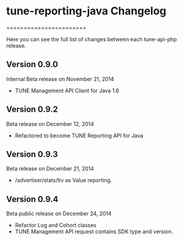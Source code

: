 # tune-reporting-java Changelog
=======================

Here you can see the full list of changes between each tune-api-php release.

Version 0.9.0
--------------

Internal Beta release on November 21, 2014
* TUNE Management API Client for Java 1.6


Version 0.9.2
--------------

Beta release on December 12, 2014
* Refactored to become TUNE Reporting API for Java

Version 0.9.3
--------------

Beta release on December 21, 2014
* /advertiser/stats/ltv as Value reporting.

Version 0.9.4
--------------

Beta public release on December 24, 2014
* Refactor Log and Cohort classes
* TUNE Management API request contains SDK type and version.